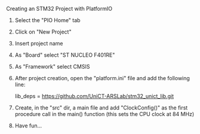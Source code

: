 Creating an STM32 Project with PlatformIO

1. Select the "PIO Home" tab
2. Click on "New Project"
3. Insert project name
4. As "Board" select "ST NUCLEO F401RE"
5. As "Framework" select CMSIS
6. After project creation, open the "platform.ini" file and add the following line:

	lib_deps = https://github.com/UniCT-ARSLab/stm32_unict_lib.git
7. Create, in the "src" dir, a main file and add "ClockConfig()" as the first procedure call in the main() function
   (this sets the CPU clock at 84 MHz)
8. Have fun...


